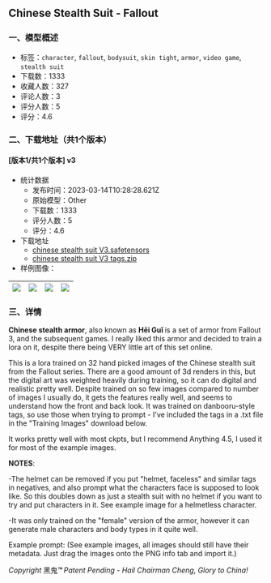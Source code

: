 ## Chinese Stealth Suit - Fallout
### 一、模型概述

- 标签：`character`, `fallout`, `bodysuit`, `skin tight`, `armor`, `video game`, `stealth suit`
- 下载数：1333
- 收藏人数：327
- 评论人数：3
- 评分人数：5
- 评分：4.6

### 二、下载地址（共1个版本）

#### [版本1/共1个版本] v3

- 统计数据
  - 发布时间：2023-03-14T10:28:28.621Z
  - 原始模型：Other
  - 下载数：1333
  - 评分人数：5
  - 评分：4.6
- 下载地址
  - [chinese stealth suit V3.safetensors](https://civitai.com/api/download/models/23028)
  - [chinese stealth suit V3 tags.zip](https://civitai.com/api/download/models/23028?type=Training%20Data)
- 样例图像：

| <img src="https://image.civitai.com/xG1nkqKTMzGDvpLrqFT7WA/fc5f611a-1c40-4ff0-eb15-468228fd7600/width=450/248930.jpeg" /> | <img src="https://image.civitai.com/xG1nkqKTMzGDvpLrqFT7WA/b41ce841-2065-472a-0968-0aa0f8f01f00/width=450/248940.jpeg" /> | <img src="https://image.civitai.com/xG1nkqKTMzGDvpLrqFT7WA/73fe2c19-47fa-4a19-f52d-39b39fccdc00/width=450/248939.jpeg" /> | <img src="https://image.civitai.com/xG1nkqKTMzGDvpLrqFT7WA/4bc5fca6-06d6-42eb-4351-fb1c2dcc4700/width=450/248938.jpeg" /> |
| ---- | ---- | ---- | ---- |


### 三、详情
<p><strong>Chinese stealth armor</strong>, also known as <strong>Hēi Guǐ </strong>is a set of armor from Fallout 3, and the subsequent games. I really liked this armor and decided to train a lora on it, despite there being VERY little art of this set online.</p><p>This is a lora trained on 32 hand picked images of the Chinese stealth suit from the Fallout series. There are a good amount of 3d renders in this, but the digital art was weighted heavily during training, so it can do digital and realistic pretty well. Despite trained on so few images compared to number of images I usually do, it gets the features really well, and seems to understand how the front and back look. It was trained on danbooru-style tags, so use those when trying to prompt - I've included the tags in a .txt file in the "Training Images" download below.</p><p>It works pretty well with most ckpts, but I recommend Anything 4.5, I used it for most of the example images.</p><p><strong>NOTES</strong>:</p><p>-The helmet can be removed if you put "helmet, faceless" and similar tags in negatives, and also prompt what the characters face is supposed to look like. So this doubles down as just a stealth suit with no helmet if you want to try and put characters in it. See example image for a helmetless character.</p><p>-It was only trained on the "female" version of the armor, however it can generate male characters and body types in it quite well.</p><p></p><p>Example prompt: (See example images, all images should still have their metadata. Just drag the images onto the PNG info tab and import it.)</p><p></p><p><em>Copyright </em>黑鬼<strong><em>™ </em></strong><em>Patent Pending - Hail Chairman Cheng, Glory to China!</em></p>